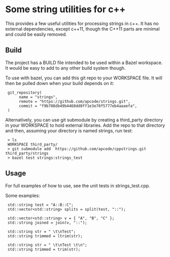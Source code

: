 # Some string utilities for c++

This provides a few useful utilities for processing strings in c++. It has no external dependencies, except c++11, though the C++11 parts are minimal and could be easily removed.

## Build

The project has a BUILD file intended to be used within a Bazel workspace. It would be easy to add to any other build system though.

To use with bazel, you can add this git repo to your WORKSPACE file. It will then be pulled down when your build depends on it:

     git_repository(
          name = "strings",
          remote = "https://github.com/apcode/strings.git",
          commit = "f9b708db49b4468dd0ff1e3e70f5777eb4aaaefa",
     )

Alternatively, you can use git submodule by creating a third_party directory in your WORKSPACE to hold external libraries. Add the repo to that directory and then, assuming your directory is named strings, run test:
     
     > ls
     WORKSPACE third_party/
     > git submodule add  https://github.com/apcode/cppstrings.git third_party/strings
     > bazel test strings:strings_test

## Usage

For full examples of how to use, see the unit tests in strings_test.cpp.

Some examples:

     std::string test = "A::B::C";
     std::vector<std::string> splits = split(test, "::");

     std::vector<std::string> v = { "A", "B", "C" };
     std::string joined = join(v, "::");

     std::string str = " \t\nTest";
     std::string trimmed = ltrim(str);

     std::string str = " \t\nTest \t\n";
     std::string trimmed = trim(str);
